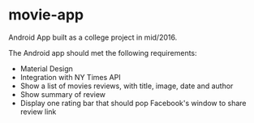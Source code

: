 # movie-app
Android App built as a college project in mid/2016.

The Android app should met the following requirements:

* Material Design
* Integration with NY Times API
* Show a list of movies reviews, with title, image, date and author
* Show summary of review
* Display one rating bar that should pop Facebook's window to share review link
